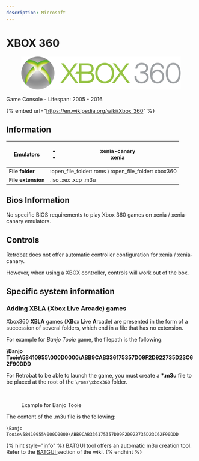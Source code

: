 ```yaml
---
description: Microsoft
---
```


# XBOX 360

<figure><img src="https://raw.githubusercontent.com/fabricecaruso/es-theme-carbon/5149a33eed46b2af638b06119397d4023b75131f/art/logos/xbox360.svg" alt=""><figcaption></figcaption></figure>

Game Console - Lifespan: 2005 - 2016

{% embed url="https://en.wikipedia.org/wiki/Xbox_360" %}

## Information

| **Emulators**      | <ul><li>xenia-canary</li><li>xenia</li></ul>             |
| ------------------ | -------------------------------------------------------- |
| **File folder**    | :open\_file\_folder: roms \ :open\_file\_folder: xbox360 |
| **File extension** | .iso .xex .xcp .m3u                                      |

## Bios Information

No specific BIOS requirements to play Xbox 360 games on xenia / xenia-canary emulators.

## Controls

Retrobat does not offer automatic controller configuration for xenia / xenia-canary.

However, when using a XBOX controller, controls will work out of the box.

## Specific system information

### Adding XBLA (Xbox Live Arcade) games

Xbox360 **XBLA** games (**XB**ox **L**ive **A**rcade) are presented in the form of a succession of several folders, which end in a file that has no extension.

For example for _Banjo Tooie_ game, the filepath is the following:

**\Banjo Tooie\58410955\000D0000\ABB9CAB336175357D09F2D922735D23C62F90DDD**

For Retrobat to be able to launch the game, you must create a **\*.m3u** file to be placed at the root of the `\roms\xbox360` folder.

<figure><img src="https://i.imgur.com/tfzS8Rt.png" alt=""><figcaption><p>Example for Banjo Tooie</p></figcaption></figure>

The content of the .m3u file is the following:

```
\Banjo Tooie\58410955\000D0000\ABB9CAB336175357D09F2D922735D23C62F90DDD
```

{% hint style="info" %}
BATGUI tool offers an automatic m3u creation tool. Refer to the [BATGUI ](../../advanced-features/batgui.md)section of the wiki.
{% endhint %}
